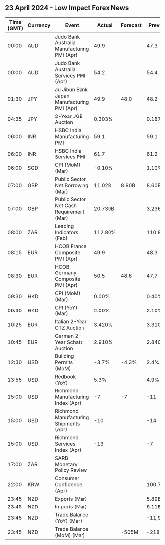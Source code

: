 ## 23 April 2024 - Low Impact Forex News

| Time (GMT) | Currency | Event | Actual | Forecast | Previous |
|------|----------|-------|--------|----------|----------|
| 00:00 | AUD | Judo Bank Australia Manufacturing PMI (Apr) | 49.9 |  | 47.3 |
| 00:00 | AUD | Judo Bank Australia Services PMI (Apr) | 54.2 |  | 54.4 |
| 01:30 | JPY | au Jibun Bank Japan Manufacturing PMI (Apr) | 49.9 | 48.0 | 48.2 |
| 04:35 | JPY | 2-Year JGB Auction | 0.303% |  | 0.187% |
| 06:00 | INR | HSBC India Manufacturing PMI | 59.1 |  | 59.1 |
| 06:00 | INR | HSBC India Services PMI | 61.7 |  | 61.2 |
| 06:00 | SGD | CPI (MoM) (Mar) | -0.10% |  | 1.10% |
| 07:00 | GBP | Public Sector Net Borrowing (Mar) | 11.02B | 8.90B | 8.60B |
| 07:00 | GBP | Public Sector Net Cash Requirement (Mar) | 20.739B |  | 3.236B |
| 08:00 | ZAR | Leading Indicators (Feb) | 112.80% |  | 110.80% |
| 08:15 | EUR | HCOB France Composite PMI (Apr) | 49.9 |  | 48.3 |
| 08:30 | EUR | HCOB Germany Composite PMI (Apr) | 50.5 | 48.6 | 47.7 |
| 09:30 | HKD | CPI (MoM) (Mar) | 0.00% |  | 0.40% |
| 09:30 | HKD | CPI (YoY) (Mar) | 2.00% |  | 2.10% |
| 10:25 | EUR | Italian 2-Year CTZ Auction | 3.420% |  | 3.310% |
| 10:45 | EUR | German 2-Year Schatz Auction | 2.910% |  | 2.840% |
| 12:30 | USD | Building Permits (MoM) | -3.7% | -4.3% | 2.4% |
| 13:55 | USD | Redbook (YoY) | 5.3% |  | 4.9% |
| 15:00 | USD | Richmond Manufacturing Index (Apr) | -7 | -7 | -11 |
| 15:00 | USD | Richmond Manufacturing Shipments (Apr) | -10 |  | -14 |
| 15:00 | USD | Richmond Services Index (Apr) | -13 |  | -7 |
| 17:00 | ZAR | SARB Monetary Policy Review |  |  |  |
| 22:00 | KRW | Consumer Confidence (Apr) |  |  | 100.7 |
| 23:45 | NZD | Exports (Mar) |  |  | 5.89B |
| 23:45 | NZD | Imports (Mar) |  |  | 6.11B |
| 23:45 | NZD | Trade Balance (YoY) (Mar) |  |  | -11,990M |
| 23:45 | NZD | Trade Balance (MoM) (Mar) |  | -505M | -218M |
